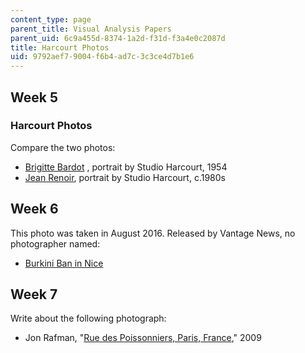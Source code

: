 ```yaml
---
content_type: page
parent_title: Visual Analysis Papers
parent_uid: 6c9a455d-8374-1a2d-f31d-f3a4e0c2087d
title: Harcourt Photos
uid: 9792aef7-9004-f6b4-ad7c-3c3ce4d7b1e6
---
```


Week 5
------

### Harcourt Photos

Compare the two photos:

*   [Brigitte Bardot](http://www.yellowkorner.com/dw/image/v2/AAVG_PRD/on/demandware.static/-/Sites-photo-catalog/default/dw300bf5cd/CELEBRITIES_HISTORY/59/159/683.jpg) , portrait by Studio Harcourt, 1954
*   [Jean Renoir](http://files.idnworld.com/events/files/2013/IFC-StudioHarcourtParis.jpg), portrait by Studio Harcourt, c.1980s

Week 6
------

This photo was taken in August 2016. Released by Vantage News, no photographer named:

*   [Burkini Ban in Nice](https://static.independent.co.uk/s3fs-public/styles/article_large/public/thumbnails/image/2016/08/24/12/burkini-blur.jpg)

Week 7
------

Write about the following photograph:

*   Jon Rafman, "[Rue des Poissonniers, Paris, France](http://www.saatchigallery.com/artists/artpages/jon_rafman_rue_de_poissonniers.htm)," 2009